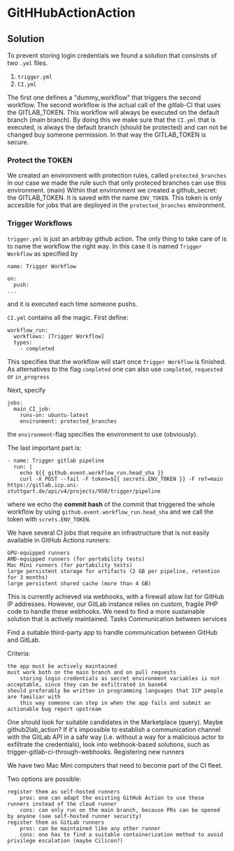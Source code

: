 # GitHHubActionAction

## Solution 
To prevent storing login credentials we found a solution that consinsts of two ```.yml``` files. 
1. ```trigger.yml```
2. ```CI.yml```

The first one defines a "dummy_workflow" that triggers the second workflow. 
The second workflow is the actual call of the gitlab-CI that uses the GITLAB_TOKEN.
This workflow will always be executed on the default branch (main branch). 
By doing this we make sure that the ```CI.yml``` that is executed, is always the default branch (should be protected) and can not be changed buy someone permission. 
In that way the GITLAB_TOKEN is secure. 

### Protect the TOKEN 
We created an environment with protection rules, called ```protected_branches```
In our case we made the rule such that only proteced branches can use this environment. (main)
Within that environment we created a github_secret: the GITLAB_TOKEN. 
It is saved with the name ```ENV_TOKEN```.
This token is only accesible for jobs that are deployed in the ```protected_branches``` environment.

### Trigger Workflows
```trigger.yml``` is just an arbitray github action. The only thing to take care of is to name the workflow the right way. In this case it is named ```Trigger Workflow``` as specified by 
```
name: Trigger Workflow

on:
  push:
...
```
and it is executed each time someone pushs. 

```CI.yml``` contains all the magic.
First define:
```
workflow_run: 
  workflows: [Trigger Workflow]
  types: 
    - completed
```
This specifies that the workflow will start once ```Trigger Workflow``` is finished. As alternatives to the flag ```completed``` one can also use  ```completed```, ```requested``` or ```in_progress```

Next, specify 
```
jobs:
  main_CI_job:
    runs-on: ubuntu-latest
    environment: protected_branches
```
the ```environment```-flag specifies the environment to use (obviously). 

The last important part is:
```
- name: Trigger gitlab pipeline
  run: |
    echo ${{ github.event.workflow_run.head_sha }}
    curl -X POST --fail -F token=${{ secrets.ENV_TOKEN }} -F ref=main https://gitlab.icp.uni-stuttgart.de/api/v4/projects/950/trigger/pipeline
```
where we echo the **commit hash** of the commit that triggered the whole workflow by using ```github.event.workflow_run.head_sha``` and we call the token with ```screts.ENV_TOKEN```.





We have several CI jobs that require an infrastructure that is not easily available in GitHub Actions runners:

    GPU-equipped runners
    AMD-equipped runners (for portability tests)
    Mac Mini runners (for portability tests)
    large persistent storage for artifacts (2 GB per pipeline, retention for 3 months)
    large persistent shared cache (more than 4 GB)

This is currently achieved via webhooks, with a firewall allow list for GitHub IP addresses. However, our GitLab instance relies on custom, fragile PHP code to handle these webhooks. We need to find a more sustainable solution that is actively maintained.
Tasks
Communication between services

Find a suitable third-party app to handle communication between GitHub and GitLab.

Criteria:

    the app must be actively maintained
    must work both on the main branch and on pull requests
        storing login credentials as secret environment variables is not acceptable, since they can be exfiltrated in base64
    should preferably be written in programming languages that ICP people are familiar with
        this way someone can step in when the app fails and submit an actionable bug report upstream

One should look for suitable candidates in the Marketplace (query). Maybe github2lab_action? If it's impossible to establish a communication channel with the GitLab API in a safe way (i.e. without a way for a malicious actor to exfiltrate the credentials), look into webhook-based solutions, such as trigger-gitlab-ci-through-webhooks.
Registering new runners

We have two Mac Mini computers that need to become part of the CI fleet.

Two options are possible:

    register them as self-hosted runners
        pros: one can adapt the existing GitHub Action to use these runners instead of the cloud runner
        cons: can only run on the main branch, because PRs can be opened by anyone (see self-hosted runner security)
    register them as GitLab runners
        pros: can be maintained like any other runner
        cons: one has to find a suitable containerization method to avoid privilege escalation (maybe Cilicon?)
